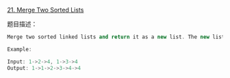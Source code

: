 [21. Merge Two Sorted Lists](https://leetcode-cn.com/problems/merge-two-sorted-lists/)

题目描述：

```cpp
Merge two sorted linked lists and return it as a new list. The new list should be made by splicing together the nodes of the first two lists.

Example:

Input: 1->2->4, 1->3->4
Output: 1->1->2->3->4->4
```
